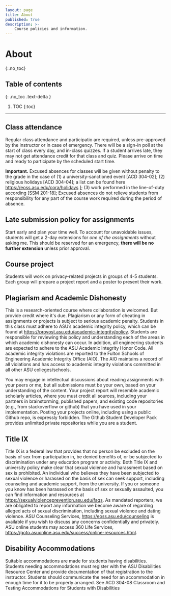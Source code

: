 ```yaml
---
layout: page
title: About
published: true
description: >-
    Course policies and information.
---
```


# About
{:.no_toc}

## Table of contents
{: .no_toc .text-delta }

1. TOC
{:toc}

---

## Class attendance
Regular class attendance and participatio are required, unless pre-approved by the instructor or in case of emergency. There will be a sign-in poll at the start of class every day, and in-class quizzes. If a student arrives late, they may not get attendance credit for that class and quiz. Please arrive on time and ready to participate by the scheduled start time. 


**Important.** Excused absences for classes will be given without penalty to the grade in the case of (1) a university-sanctioned event [ACD 304-02]; (2) religious holidays [ACD 304-04]; a list can be found here https://eoss.asu.edu/cora/holidays ]; (3) work performed in the line-of-duty according [SSM 201-18]; Excused absences do not relieve students from responsibility for any part of the course work required during the period of absence.

## Late submission policy for assignments
Start early and plan your time well. To account for unavoidable issues, students will get a 2-day extensions for *one of the assignments* without asking me. This should be reserved for an emergency, **there will be no further extension** unless prior approval. 

## Course project
Students will work on privacy-related projects in groups of 4-5 students. Each group will prepare a project report and a poster to present their work.

## Plagiarism and Academic Dishonesty
This is a research-oriented course where collaboration is welcomed. But provide credit where it's due.
Plagiarism or any form of cheating in assignments or projects is subject to serious academic penalty. Students in this class must adhere to ASU’s academic integrity policy, which can be found at https://provost.asu.edu/academic-integrity/policy. Students are responsible for reviewing this policy and understanding each of the areas in which academic dishonesty can occur. In addition, all engineering students are expected to adhere to the ASU Academic Integrity Honor Code. All academic integrity violations are reported to the Fulton Schools of Engineering Academic Integrity Office (AIO). The AIO maintains a record of all violations and has access to academic integrity violations committed in all other ASU colleges/schools.

You may engage in intellectual discussions about reading assignments with your peers or me, but all submissions must be your own, based on your understanding of the content. Your project report will resemble academic scholarly articles, where you must credit all sources, including your partners in brainstorming, published papers, and existing code repositories (e.g., from stackoverflow or github) that you have used in your implementation. Posting your projects online, including using a public Github repo, is expressly forbidden. The Github Student Developer Pack provides unlimited private repositories while you are a student.

## Title IX
Title IX is a federal law that provides that no person be excluded on the basis of sex from participation in, be denied benefits of, or be subjected to discrimination under any education program or activity. Both Title IX and university policy make clear that sexual violence and harassment based on sex is prohibited. An individual who believes they have been subjected to sexual violence or harassed on the basis of sex can seek support, including counseling and academic support, from the university. If you or someone you know has been harassed on the basis of sex or sexually assaulted, you can find information and resources at https://sexualviolenceprevention.asu.edu/faqs.
As mandated reporters, we are obligated to report any information we become aware of regarding alleged acts of sexual discrimination, including sexual violence and dating violence. ASU Counseling Services, https://eoss.asu.edu/counseling is available if you wish to discuss any concerns confidentially and privately. ASU online students may access 360 Life Services, https://goto.asuonline.asu.edu/success/online-resources.html.

## Disability Accommodations
Suitable accommodations are made for students having disabilities. Students needing accommodations must register with the ASU Disabilities Resource Center and provide documentation of that registration to the instructor. Students should communicate the need for an accommodation in enough time for it to be properly arranged. See ACD 304-08 Classroom and Testing Accommodations for Students with Disabilities
